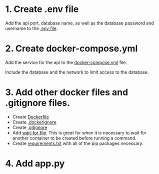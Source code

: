 # 1. Create .env file

Add the api port, database name, as well as the database password and username to the [.env file](React_Flask_PSQL_Example/.env).

# 2. Create docker-compose.yml

Add the service for the api to the [docker-compose.yml](React_Flask_PSQL_Example/docker-compose.yml) file.

Include the database and the network to limit access to the database.

# 3. Add other docker files and .gitignore files.

- Create [Dockerfile](React_Flask_PSQL_Example/backend/Dockerfile)
- Create [.dockerignore](React_Flask_PSQL_Example/backend/.dockerignore)
- Create [.gitignore](React_Flask_PSQL_Example/backend/.gitignore)
- Add [wait-for file](React_Flask_PSQL_Example/backend/wait-for). This is great for when it is necessary to wait for another container to be created before running a command.
- Create [requirements.txt](React_Flask_PSQL_Example/backend/requirements.txt) with all of the pip packages necessary.

# 4. Add app.py